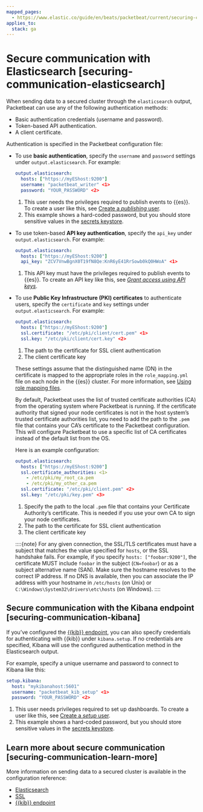 ```yaml
---
mapped_pages:
  - https://www.elastic.co/guide/en/beats/packetbeat/current/securing-communication-elasticsearch.html
applies_to:
  stack: ga
---
```


# Secure communication with Elasticsearch [securing-communication-elasticsearch]

When sending data to a secured cluster through the `elasticsearch` output, Packetbeat can use any of the following authentication methods:

* Basic authentication credentials (username and password).
* Token-based API authentication.
* A client certificate.

Authentication is specified in the Packetbeat configuration file:

* To use **basic authentication**, specify the `username` and `password` settings under `output.elasticsearch`. For example:

    ```yaml
    output.elasticsearch:
      hosts: ["https://myEShost:9200"]
      username: "packetbeat_writer" <1>
      password: "YOUR_PASSWORD" <2>
    ```

    1. This user needs the privileges required to publish events to {{es}}. To create a user like this, see [Create a *publishing* user](/reference/packetbeat/privileges-to-publish-events.md).
    2. This example shows a hard-coded password, but you should store sensitive values in the [secrets keystore](/reference/packetbeat/keystore.md).

* To use token-based **API key authentication**, specify the `api_key` under `output.elasticsearch`. For example:

    ```yaml
    output.elasticsearch:
      hosts: ["https://myEShost:9200"]
      api_key: "ZCV7VnwBgnX0T19fN8Qe:KnR6yE41RrSowb0kQ0HWoA" <1>
    ```

    1. This API key must have the privileges required to publish events to {{es}}. To create an API key like this, see [*Grant access using API keys*](/reference/packetbeat/beats-api-keys.md).


* To use **Public Key Infrastructure (PKI) certificates** to authenticate users, specify the `certificate` and `key` settings under `output.elasticsearch`. For example:

    ```yaml
    output.elasticsearch:
      hosts: ["https://myEShost:9200"]
      ssl.certificate: "/etc/pki/client/cert.pem" <1>
      ssl.key: "/etc/pki/client/cert.key" <2>
    ```

    1. The path to the certificate for SSL client authentication
    2. The client certificate key


    These settings assume that the distinguished name (DN) in the certificate is mapped to the appropriate roles in the `role_mapping.yml` file on each node in the {{es}} cluster. For more information, see [Using role mapping files](docs-content://deploy-manage/users-roles/cluster-or-deployment-auth/mapping-users-groups-to-roles.md#mapping-roles-file).

    By default, Packetbeat uses the list of trusted certificate authorities (CA) from the operating system where Packetbeat is running. If the certificate authority that signed your node certificates is not in the host system’s trusted certificate authorities list, you need to add the path to the `.pem` file that contains your CA’s certificate to the Packetbeat configuration. This will configure Packetbeat to use a specific list of CA certificates instead of the default list from the OS.

    Here is an example configuration:

    ```yaml
    output.elasticsearch:
      hosts: ["https://myEShost:9200"]
      ssl.certificate_authorities: <1>
        - /etc/pki/my_root_ca.pem
        - /etc/pki/my_other_ca.pem
      ssl.certificate: "/etc/pki/client.pem" <2>
      ssl.key: "/etc/pki/key.pem" <3>
    ```

    1. Specify the path to the local `.pem` file that contains your Certificate Authority’s certificate. This is needed if you use your own CA to sign your node certificates.
    2. The path to the certificate for SSL client authentication
    3. The client certificate key


    ::::{note}
    For any given connection, the SSL/TLS certificates must have a subject that matches the value specified for `hosts`, or the SSL handshake fails. For example, if you specify `hosts: ["foobar:9200"]`, the certificate MUST include `foobar` in the subject (`CN=foobar`) or as a subject alternative name (SAN). Make sure the hostname resolves to the correct IP address. If no DNS is available, then you can associate the IP address with your hostname in `/etc/hosts` (on Unix) or `C:\Windows\System32\drivers\etc\hosts` (on Windows).
    ::::



## Secure communication with the Kibana endpoint [securing-communication-kibana]

If you’ve configured the [{{kib}} endpoint](/reference/packetbeat/setup-kibana-endpoint.md), you can also specify credentials for authenticating with {{kib}} under `kibana.setup`. If no credentials are specified, Kibana will use the configured authentication method in the Elasticsearch output.

For example, specify a unique username and password to connect to Kibana like this:

```yaml
setup.kibana:
  host: "mykibanahost:5601"
  username: "packetbeat_kib_setup" <1>
  password: "YOUR_PASSWORD" <2>
```

1. This user needs privileges required to set up dashboards. To create a user like this, see [Create a *setup* user](/reference/packetbeat/privileges-to-setup-beats.md).
2. This example shows a hard-coded password, but you should store sensitive values in the [secrets keystore](/reference/packetbeat/keystore.md).



## Learn more about secure communication [securing-communication-learn-more]

More information on sending data to a secured cluster is available in the configuration reference:

* [Elasticsearch](/reference/packetbeat/elasticsearch-output.md)
* [SSL](/reference/packetbeat/configuration-ssl.md)
* [{{kib}} endpoint](/reference/packetbeat/setup-kibana-endpoint.md)


